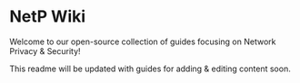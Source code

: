 # NetP Wiki
Welcome to our open-source collection of guides focusing on Network Privacy & Security!

This readme will be updated with guides for adding & editing content soon.